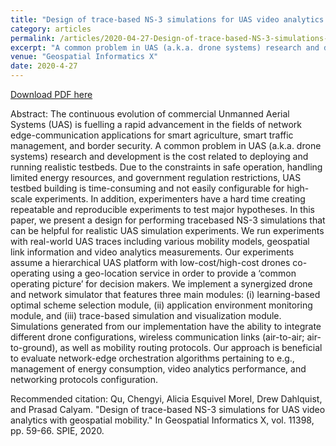 ```yaml
---
title: "Design of trace-based NS-3 simulations for UAS video analytics with geospatial mobility"
category: articles
permalink: /articles/2020-04-27-Design-of-trace-based-NS-3-simulations-for-UAS-video-analytics-with-geospatial-mobility/
excerpt: "A common problem in UAS (a.k.a. drone systems) research and development is the cost related to deploying and running realistic testbeds. Due to the constraints in safe operation, handling limited energy resources, and government regulation restrictions, UAS testbed building is time-consuming and not easily configurable for high-scale experiments."
venue: "Geospatial Informatics X"
date: 2020-4-27
---
```


<a href="alicesquivel.github.io/papers/Designoftrace-basedNS-3simulations.pdf/">Download PDF here</a>


Abstract: The continuous evolution of commercial Unmanned Aerial Systems (UAS) is fuelling a rapid advancement in the fields of network edge-communication applications for smart agriculture, smart traffic management, and border security. A common problem in UAS (a.k.a. drone systems) research and development is the cost related to deploying and running realistic testbeds. Due to the constraints in safe operation, handling limited energy resources, and government regulation restrictions, UAS testbed building is time-consuming and not easily configurable for high-scale experiments. In addition, experimenters have a hard time creating repeatable and reproducible experiments to test major hypotheses. In this paper, we present a design for performing tracebased NS-3 simulations that can be helpful for realistic UAS simulation experiments. We run experiments with real-world UAS traces including various mobility models, geospatial link information and video analytics measurements. Our experiments assume a hierarchical UAS platform with low-cost/high-cost drones co-operating using a geo-location service in order to provide a ‘common operating picture’ for decision makers. We implement a synergized drone and network simulator that features three main modules: (i) learning-based optimal scheme selection module, (ii) application environment monitoring module, and (iii) trace-based simulation and visualization module. Simulations generated from our implementation have the ability to integrate different drone configurations, wireless communication links (air-to-air; air-to-ground), as well as mobility routing protocols. Our approach is beneficial to evaluate network-edge orchestration algorithms pertaining to e.g., management of energy consumption, video analytics performance, and networking protocols configuration.


Recommended citation: Qu, Chengyi, Alicia Esquivel Morel, Drew Dahlquist, and Prasad Calyam. "Design of trace-based NS-3 simulations for UAS video analytics with geospatial mobility." In Geospatial Informatics X, vol. 11398, pp. 59-66. SPIE, 2020. 

